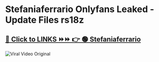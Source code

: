 
 # Stefaniaferrario Onlyfans Leaked - Update Files rs18z

## <h2><a href="https://clipsfans.com/Stefaniaferrario&ref=git">🔗 Click to LINKS ⏩⏩ 👉 🟢 Stefaniaferrario </a></h2>

<a href="https://clipsfans.com/Stefaniaferrario&ref=git" rel="nofollow" data-target="animated-image.originalLink"><img src="https://i.ibb.co.com/xMMVF88/686577567.gif" alt="Viral Video Original" style="max-width: 100%; display: inline-block;" data-target="animated-image.originalImage"></a>

